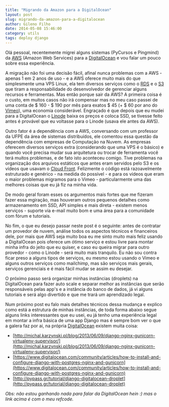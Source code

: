 ```yaml
---
title: "Migrando da Amazon para a DigitalOcean"
layout: post
slug: migrando-da-amazon-para-a-digitalocean
author: Gileno Filho
date: 2014-05-08 15:46:00
category: utils
tags: deploy django
---
```


Olá pessoal, recentemente migrei alguns sistemas (PyCursos e Pingmind) da [AWS](https://aws.amazon.com/) (Amazon Web Services) para a [DigitalOcean](https://www.digitalocean.com/?refcode=7e3d1a0c801e) e vou falar um pouco sobre essa experiência.


A migração não foi uma decisão fácil, afinal nunca problemas com a AWS - apenas 1 em 2 anos de uso - e a AWS oferece muito mais do que simplesmente uma VPS Linux, ela tem diversos serviços como o [RDS](https://aws.amazon.com/pt/rds/) e o [S3](https://aws.amazon.com/pt/s3/) que tiram a responsabilidade do desenvolvedor de gerenciar alguns recursos e ferramentas. Mas então porque sair da AWS? A primeira coisa é o custo, em muitos casos não irá compensar mas no meu caso passei de uma conta de $ 160 - $ 190 por mês para exatos $ 45 (+ $ 60 por ano do [Vimeo](https://vimeo.com/)), uma economia considerável. Engraçado é que depois que eu mudei para a DigitalOcean o [Linode](https://www.linode.com/) baixa os preços e coloca SSD, se tivesse feito antes é provável que eu voltasse para o Linode (usava ele antes da AWS).


Outro fator é a dependência com a AWS, conversando com um professor da UFPE da área de sistemas distribuídos, ele comentou essa questão da dependência com empresas de Computação na Nuvem. As empresas oferecem diversos serviços extra (considerando que uma VPS é o básico) e quando você precisa mudar sua arquitetura ou trocar de ferramenta você terá muitos problemas, e de fato isto aconteceu comigo. Tive problemas na organização dos arquivos estáticos que antes eram servidos pelo S3 e os vídeos que usavam o [Cloud Front](http://aws.amazon.com/pt/cloudfront/). Felizmente o código está razoavelmente estruturado e genérico - na medida do possível - e para os vídeos que eram o maior problemas migramos para o Vimeo - particularmente uma das melhores coisas que eu já fiz na minha vida.


De modo geral foram esses os argumentos mais fortes que me fizeram fazer essa mgiração, mas houveram outros pequenos detalhes como armazenamento em SSD, API simples e mais direta - existem menos serviços - suporte via e-mail muito bom e uma área para a comunidade com fórum e tutoriais.


No fim, o que eu desejo passar neste post é o seguinte: antes de contratar um provedor de nuvem, análise todos os aspectos técnicos e financeiros dele, por mais que AWS seja muito boa eu me sinto muito mais feliz usando a DigitalOcean pois oferece um ótimo serviço e estou livre para montar minha infra do jeito que eu quiser, e caso eu queira migrar para outro provedor - como o Linode - será muito mais tranquilo. Eu não sou contra ficar preso a alguns tipos de serviços, eu mesmo estou usando o Vimeo e alguns outros serviços como mailchimp, mas são serviços mais gerais, serviços gerenciais e é mais fácil mudar se assim eu desejar.


O próximo passo será organizar minhas instâncias (droplets) na DigitalOcean para fazer auto scale e separar melhor as instâncias que serão responsáveis pelas app's e a instância do banco de dados, já vi alguns tutoriais e será algo divertido e que me trará um aprendizado legal.


Num próximo post eu falo mais detalhes técnicos dessa mudança e explico como está a estrutura de minhas instâncias, de toda forma abaixo segue alguns links interessantes que eu usei, eu já tenho uma experiência legal em montar a infra básica de uma app Django mas é sempre bom ver o que a galera faz por ai, na própria [DigitalOcean](https://www.digitalocean.com/community/) existem muita coisa:

- [http://michal.karzynski.pl/blog/2013/06/09/django-nginx-gunicorn-virtualenv-supervisor/](http://michal.karzynski.pl/blog/2013/06/09/django-nginx-gunicorn-virtualenv-supervisor/)
- [https://www.digitalocean.com/community/articles/how-to-install-and-configure-django-with-postgres-nginx-and-gunicorn](https://www.digitalocean.com/community/articles/how-to-install-and-configure-django-with-postgres-nginx-and-gunicorn)
- [http://pypass.gr/tutorial/django-digitalocean-droplet](http://pypass.gr/tutorial/django-digitalocean-droplet)


*Obs: não estou ganhando nada para falar da DigitalOcean hein :) mas o link acima é com o meu refcode.*
